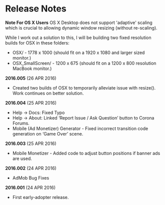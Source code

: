 # Release Notes

**Note For OS X Users**
OS X Desktop does not support 'adaptive' scaling which is crucial to allowing dynamic window resizing (without re-scaling).

While I work out a solution to this, I will be building two fixed resolution builds for OSX in these folders:
 * OSX/ - 1778 x 1000 (should fit on a 1920 x 1080 and larger sized monitor.)
 * OSX_SmallScreen/ - 1200 x 675 (should fit on a 1200 x 800 resolution MacBook monitor.)


__2016.005__ (26 APR 2016)
 * Created two builds of OSX to temporarily alleviate issue with resize().  Work continues on better solution. 


__2016.004__ (25 APR 2016)
 * Help -> Docs: Fixed Typo
 * Help -> About: Linked ‘Report Issue / Ask Question’ button to Corona Forums.
 * Mobile (Ad Monetizer) Generator - Fixed incorrect transition code generation on ‘Game Over’ scene.

__2016.003__ (25 APR 2016)
 * Mobile Monetizer - Added code to adjust button positions if banner ads are used.

__2016.002__ (24 APR 2016)
 * AdMob Bug Fixes

__2016.001__ (24 APR 2016)
 * First early-adopter release.

